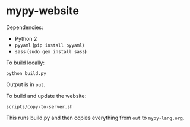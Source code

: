 # mypy-website

Dependencies:

* Python 2
* `pyyaml` (`pip install pyyaml`)
* `sass` (`sudo gem install sass`)

To build locally:
```
python build.py
```
Output is in `out`.

To build and update the website:
```
scripts/copy-to-server.sh
```
This runs build.py and then copies everything from `out` to `mypy-lang.org`.
